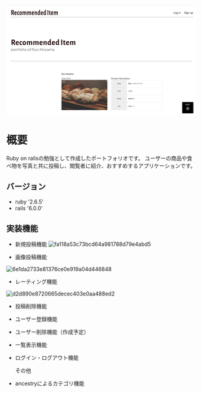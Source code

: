 ![トップページ](/6b0fe36b05340d10e5448c745439f7aa.jpg)

# 概要
Ruby on ralisの勉強として作成したポートフォリオです。
ユーザーの商品や食べ物を写真と共に投稿し、閲覧者に紹介、おすすめするアプリケーションです。

## バージョン
* ruby '2.6.5'
* rails '6.0.0'

## 実装機能
  * 新規投稿機能
  ![fa118a53c73bcd64a981788d79e4abd5](https://user-images.githubusercontent.com/66345393/89140170-cf125400-d57b-11ea-9b23-5f708a70a8cb.gif)


  - 画像投稿機能
  
  ![6e1da2733e81376ce0e919a04d446848](https://user-images.githubusercontent.com/66345393/89140032-72169e00-d57b-11ea-99e8-e244c011bb17.gif)
  
  - レーティング機能
  
  ![d2d890e8720665decec403e0aa488ed2](https://user-images.githubusercontent.com/66345393/89140241-0b45b480-d57c-11ea-997b-5e2686b8666c.gif)
  
  
  
* 投稿削除機能
* ユーザー登録機能
* ユーザー削除機能（作成予定）
* 一覧表示機能
* ログイン・ログアウト機能

  その他
* ancestryによるカテゴリ機能

